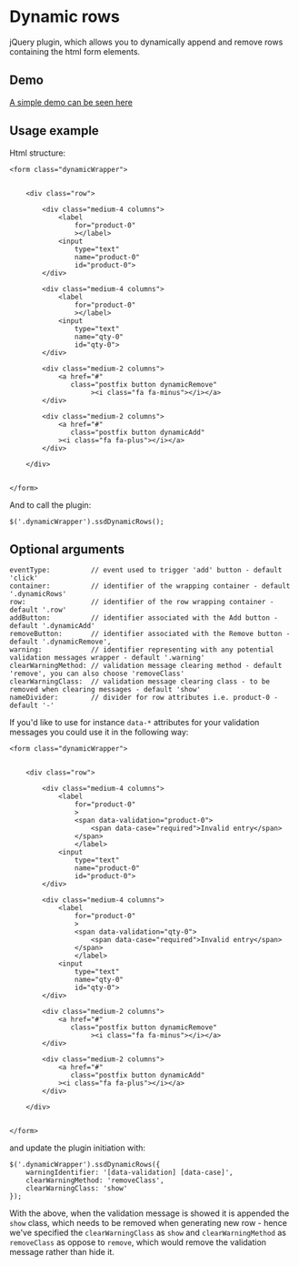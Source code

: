 # Dynamic rows
jQuery plugin, which allows you to dynamically append and remove rows containing the html form elements.

## Demo

[A simple demo can be seen here](http://jquery-dynamic-row.ssdtutorials.com/)

## Usage example

Html structure:

```
<form class="dynamicWrapper">


    <div class="row">

        <div class="medium-4 columns">
            <label
                for="product-0"
                ></label>
            <input
                type="text"
                name="product-0"
                id="product-0">
        </div>

        <div class="medium-4 columns">
            <label
                for="product-0"
                ></label>
            <input
                type="text"
                name="qty-0"
                id="qty-0">
        </div>

        <div class="medium-2 columns">
            <a href="#"
               class="postfix button dynamicRemove"
                    ><i class="fa fa-minus"></i></a>
        </div>

        <div class="medium-2 columns">
            <a href="#"
               class="postfix button dynamicAdd"
            ><i class="fa fa-plus"></i></a>
        </div>

    </div>


</form>
```

And to call the plugin:

```
$('.dynamicWrapper').ssdDynamicRows();
```

## Optional arguments

```
eventType:          // event used to trigger 'add' button - default 'click'
container:          // identifier of the wrapping container - default '.dynamicRows'
row:                // identifier of the row wrapping container - default '.row'
addButton:          // identifier associated with the Add button - default '.dynamicAdd'
removeButton:       // identifier associated with the Remove button - default '.dynamicRemove',
warning:            // identifier representing with any potential validation messages wrapper - default '.warning'
clearWarningMethod: // validation message clearing method - default 'remove', you can also choose 'removeClass'
clearWarningClass:  // validation message clearing class - to be removed when clearing messages - default 'show'
nameDivider:        // divider for row attributes i.e. product-0 - default '-'
```

If you'd like to use for instance `data-*` attributes for your validation messages you could use it in the following way:

```
<form class="dynamicWrapper">


    <div class="row">

        <div class="medium-4 columns">
            <label
                for="product-0"
                >
                <span data-validation="product-0">
                    <span data-case="required">Invalid entry</span>
                </span>
                </label>
            <input
                type="text"
                name="product-0"
                id="product-0">
        </div>

        <div class="medium-4 columns">
            <label
                for="product-0"
                >
                <span data-validation="qty-0">
                    <span data-case="required">Invalid entry</span>
                </span>
                </label>
            <input
                type="text"
                name="qty-0"
                id="qty-0">
        </div>

        <div class="medium-2 columns">
            <a href="#"
               class="postfix button dynamicRemove"
                    ><i class="fa fa-minus"></i></a>
        </div>

        <div class="medium-2 columns">
            <a href="#"
               class="postfix button dynamicAdd"
            ><i class="fa fa-plus"></i></a>
        </div>

    </div>


</form>
```

and update the plugin initiation with:

```
$('.dynamicWrapper').ssdDynamicRows({
    warningIdentifier: '[data-validation] [data-case]',
    clearWarningMethod: 'removeClass',
    clearWarningClass: 'show'
});
```

With the above, when the validation message is showed it is appended the `show` class, which needs to be removed when generating new row - hence we've specified the `clearWarningClass` as `show` and `clearWarningMethod` as `removeClass` as oppose to `remove`, which would remove the validation message rather than hide it.